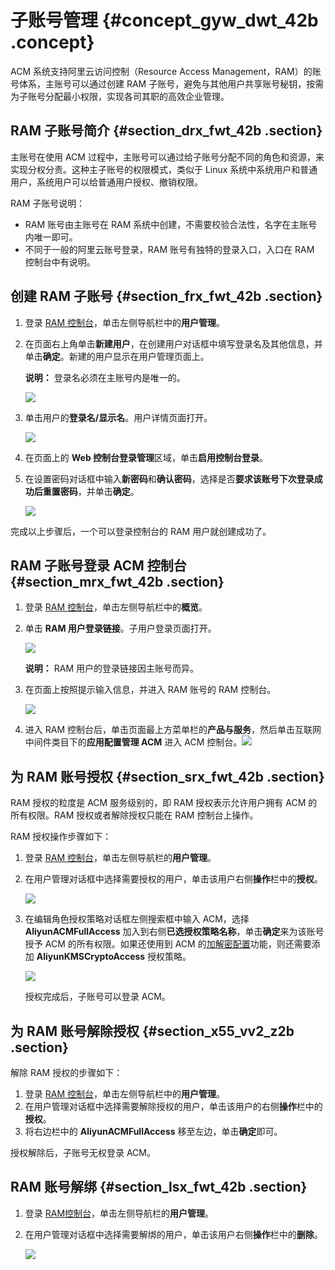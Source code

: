 # 子账号管理 {#concept_gyw_dwt_42b .concept}

ACM 系统支持阿里云访问控制（Resource Access Management，RAM）的账号体系，主账号可以通过创建 RAM 子账号，避免与其他用户共享账号秘钥，按需为子账号分配最小权限，实现各司其职的高效企业管理。

## RAM 子账号简介 {#section_drx_fwt_42b .section}

主账号在使用 ACM 过程中，主账号可以通过给子账号分配不同的角色和资源，来实现分权分责。这种主子账号的权限模式，类似于 Linux 系统中系统用户和普通用户，系统用户可以给普通用户授权、撤销权限。

RAM 子账号说明：

-   RAM 账号由主账号在 RAM 系统中创建，不需要校验合法性，名字在主账号内唯一即可。
-   不同于一般的阿里云账号登录，RAM 账号有独特的登录入口，入口在 RAM 控制台中有说明。

## 创建 RAM 子账号 {#section_frx_fwt_42b .section}

1.  登录 [RAM 控制台](https://ram.console.aliyun.com/)，单击左侧导航栏中的**用户管理**。
2.  在页面右上角单击**新建用户**，在创建用户对话框中填写登录名及其他信息，并单击**确定**。新建的用户显示在用户管理页面上。

    **说明：** 登录名必须在主账号内是唯一的。

    ![](http://aliware-images.oss-cn-hangzhou.aliyuncs.com/common/ram_db_create_user.png)

3.  单击用户的**登录名/显示名**。用户详情页面打开。

    ![](http://aliware-images.oss-cn-hangzhou.aliyuncs.com/common/ram_bt_enable_console_logon.png)

4.  在页面上的 **Web 控制台登录管理**区域，单击**启用控制台登录**。
5.  在设置密码对话框中输入**新密码**和**确认密码**，选择是否**要求该账号下次登录成功后重置密码**，并单击**确定**。

    ![](http://aliware-images.oss-cn-hangzhou.aliyuncs.com/common/ram_db_enable_console_logon.png)


完成以上步骤后，一个可以登录控制台的 RAM 用户就创建成功了。

## RAM 子账号登录 ACM 控制台 {#section_mrx_fwt_42b .section}

1.  登录 [RAM 控制台](https://ram.console.aliyun.com/)，单击左侧导航栏中的**概览**。
2.  单击 **RAM 用户登录链接**。子用户登录页面打开。

    ![](http://aliware-images.oss-cn-hangzhou.aliyuncs.com/common/ram_sc_ram_user_login.png)

    **说明：** RAM 用户的登录链接因主账号而异。

3.  在页面上按照提示输入信息，并进入 RAM 账号的 RAM 控制台。

    ![](http://aliware-images.oss-cn-hangzhou.aliyuncs.com/common/ram_pg_ram_user_login.png)

4.  进入 RAM 控制台后，单击页面最上方菜单栏的**产品与服务**，然后单击互联网中间件类目下的**应用配置管理 ACM** 进入 ACM 控制台。![](http://acm-public.oss-cn-hangzhou.aliyuncs.com/userGuide/consoleEntrance.png)

## 为 RAM 账号授权 {#section_srx_fwt_42b .section}

RAM 授权的粒度是 ACM 服务级别的，即 RAM 授权表示允许用户拥有 ACM 的所有权限。RAM 授权或者解除授权只能在 RAM 控制台上操作。

RAM 授权操作步骤如下：

1.  登录 [RAM 控制台](https://ram.console.aliyun.com/)，单击左侧导航栏的**用户管理**。
2.  在用户管理对话框中选择需要授权的用户，单击该用户右侧**操作**栏中的**授权**。

    ![](http://aliware-images.oss-cn-hangzhou.aliyuncs.com/common/ram_pg_users.png)

3.  在编辑角色授权策略对话框左侧搜索框中输入 ACM，选择 **AliyunACMFullAccess** 加入到右侧**已选授权策略名称**，单击**确定**来为该账号授予 ACM 的所有权限。如果还使用到 ACM 的[加解密配置](intl.zh-CN/用户指南/创建和使用加密配置.md#)功能，则还需要添加 **AliyunKMSCryptoAccess** 授权策略。

    ![](http://aliware-images.oss-cn-hangzhou.aliyuncs.com/acms/dg_edit_role_authorization_policy.png)

    授权完成后，子账号可以登录 ACM。


## 为 RAM 账号解除授权 {#section_x55_vv2_z2b .section}

解除 RAM 授权的步骤如下：

1.  登录 [RAM 控制台](https://ram.console.aliyun.com/)，单击左侧导航栏中的**用户管理**。
2.  在用户管理对话框中选择需要解除授权的用户，单击该用户的右侧**操作**栏中的**授权**。
3.  将右边栏中的 **AliyunACMFullAccess** 移至左边，单击**确定**即可。

授权解除后，子账号无权登录 ACM。

## RAM 账号解绑 {#section_lsx_fwt_42b .section}

1.  登录 [RAM控制台](https://ram.console.aliyun.com/#/overview)，单击左侧导航栏的**用户管理**。
2.  在用户管理对话框中选择需要解绑的用户，单击该用户右侧**操作**栏中的**删除**。

    ![](http://aliware-images.oss-cn-hangzhou.aliyuncs.com/common/ram_pg_users.png)


